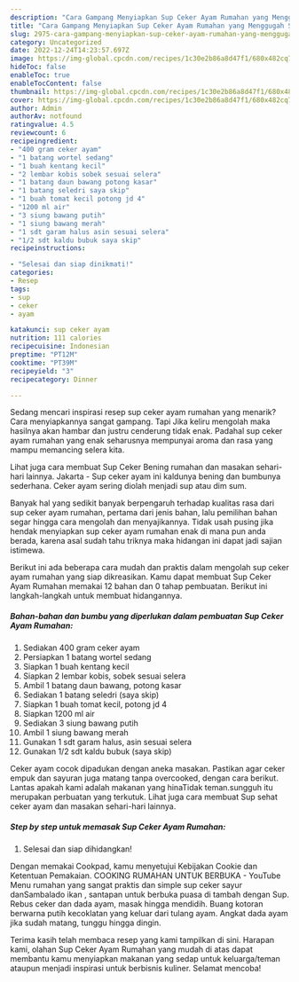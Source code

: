 ```yaml
---
description: "Cara Gampang Menyiapkan Sup Ceker Ayam Rumahan yang Menggugah Selera, Buat Buka Puasa Sempurna"
title: "Cara Gampang Menyiapkan Sup Ceker Ayam Rumahan yang Menggugah Selera, Buat Buka Puasa Sempurna"
slug: 2975-cara-gampang-menyiapkan-sup-ceker-ayam-rumahan-yang-menggugah-selera-buat-buka-puasa-sempurna
category: Uncategorized
date: 2022-12-24T14:23:57.697Z
image: https://img-global.cpcdn.com/recipes/1c30e2b86a8d47f1/680x482cq70/sup-ceker-ayam-rumahan-foto-resep-utama.jpg
hideToc: false
enableToc: true
enableTocContent: false
thumbnail: https://img-global.cpcdn.com/recipes/1c30e2b86a8d47f1/680x482cq70/sup-ceker-ayam-rumahan-foto-resep-utama.jpg
cover: https://img-global.cpcdn.com/recipes/1c30e2b86a8d47f1/680x482cq70/sup-ceker-ayam-rumahan-foto-resep-utama.jpg
author: Admin
authorAv: notfound
ratingvalue: 4.5
reviewcount: 6
recipeingredient:
- "400 gram ceker ayam"
- "1 batang wortel sedang"
- "1 buah kentang kecil"
- "2 lembar kobis sobek sesuai selera"
- "1 batang daun bawang potong kasar"
- "1 batang seledri saya skip"
- "1 buah tomat kecil potong jd 4"
- "1200 ml air"
- "3 siung bawang putih"
- "1 siung bawang merah"
- "1 sdt garam halus asin sesuai selera"
- "1/2 sdt kaldu bubuk saya skip"
recipeinstructions:

- "Selesai dan siap dinikmati!"
categories:
- Resep
tags:
- sup
- ceker
- ayam

katakunci: sup ceker ayam 
nutrition: 111 calories
recipecuisine: Indonesian
preptime: "PT12M"
cooktime: "PT39M"
recipeyield: "3"
recipecategory: Dinner

---
```



Sedang mencari inspirasi resep sup ceker ayam rumahan yang menarik? Cara menyiapkannya sangat gampang. Tapi Jika keliru mengolah maka hasilnya akan hambar dan justru cenderung tidak enak. Padahal sup ceker ayam rumahan yang enak seharusnya mempunyai aroma dan rasa yang mampu memancing selera kita.


Lihat juga cara membuat Sup Ceker Bening rumahan dan masakan sehari-hari lainnya. Jakarta - Sup ceker ayam ini kaldunya bening dan bumbunya sederhana. Ceker ayam sering diolah menjadi sup atau dim sum.

Banyak hal yang sedikit banyak berpengaruh terhadap kualitas rasa dari sup ceker ayam rumahan, pertama dari jenis bahan, lalu pemilihan bahan segar hingga cara mengolah dan menyajikannya. Tidak usah pusing jika hendak menyiapkan sup ceker ayam rumahan enak di mana pun anda berada, karena asal sudah tahu triknya maka hidangan ini dapat jadi sajian istimewa.


Berikut ini ada beberapa cara mudah dan praktis dalam mengolah sup ceker ayam rumahan yang siap dikreasikan. Kamu dapat membuat Sup Ceker Ayam Rumahan memakai 12 bahan dan 0 tahap pembuatan. Berikut ini langkah-langkah untuk membuat hidangannya.

<!--inarticleads1-->

##### Bahan-bahan dan bumbu yang diperlukan dalam pembuatan Sup Ceker Ayam Rumahan:

1. Sediakan 400 gram ceker ayam
1. Persiapkan 1 batang wortel sedang
1. Siapkan 1 buah kentang kecil
1. Siapkan 2 lembar kobis, sobek sesuai selera
1. Ambil 1 batang daun bawang, potong kasar
1. Sediakan 1 batang seledri (saya skip)
1. Siapkan 1 buah tomat kecil, potong jd 4
1. Siapkan 1200 ml air
1. Sediakan 3 siung bawang putih
1. Ambil 1 siung bawang merah
1. Gunakan 1 sdt garam halus, asin sesuai selera
1. Gunakan 1/2 sdt kaldu bubuk (saya skip)


Ceker ayam cocok dipadukan dengan aneka masakan. Pastikan agar ceker empuk dan sayuran juga matang tanpa overcooked, dengan cara berikut. Lantas apakah kami adalah makanan yang hinaTidak teman.sungguh itu merupakan perbuatan yang terkutuk. Lihat juga cara membuat Sup sehat ceker ayam dan masakan sehari-hari lainnya. 

<!--inarticleads2-->

##### Step by step untuk memasak Sup Ceker Ayam Rumahan:


1. Selesai dan siap dihidangkan!

Dengan memakai Cookpad, kamu menyetujui Kebijakan Cookie dan Ketentuan Pemakaian. COOKING RUMAHAN UNTUK BERBUKA - YouTube Menu rumahan yang sangat praktis dan simple sup ceker sayur danSambalado ikan , santapan untuk berbuka puasa di tambah dengan Sup. Rebus ceker dan dada ayam, masak hingga mendidih. Buang kotoran berwarna putih kecoklatan yang keluar dari tulang ayam. Angkat dada ayam jika sudah matang, tunggu hingga dingin. 

Terima kasih telah membaca resep yang kami tampilkan di sini. Harapan kami, olahan Sup Ceker Ayam Rumahan yang mudah di atas dapat membantu kamu menyiapkan makanan yang sedap untuk keluarga/teman ataupun menjadi inspirasi untuk berbisnis kuliner. Selamat mencoba!
